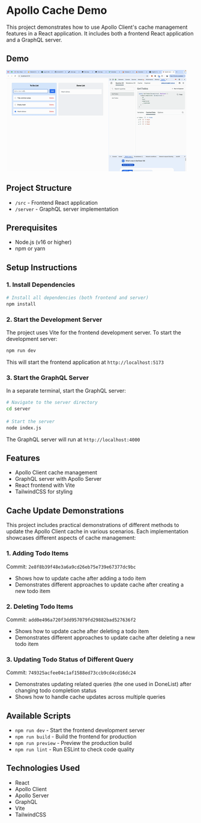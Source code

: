 # Apollo Cache Demo

This project demonstrates how to use Apollo Client's cache management features in a React application. It includes both a frontend React application and a GraphQL server.

## Demo

![Apollo Cache Demo](demo.gif)

## Project Structure

- `/src` - Frontend React application
- `/server` - GraphQL server implementation

## Prerequisites

- Node.js (v16 or higher)
- npm or yarn

## Setup Instructions

### 1. Install Dependencies

```bash
# Install all dependencies (both frontend and server)
npm install
```

### 2. Start the Development Server

The project uses Vite for the frontend development server. To start the development server:

```bash
npm run dev
```

This will start the frontend application at `http://localhost:5173`

### 3. Start the GraphQL Server

In a separate terminal, start the GraphQL server:

```bash
# Navigate to the server directory
cd server

# Start the server
node index.js
```

The GraphQL server will run at `http://localhost:4000`

## Features

- Apollo Client cache management
- GraphQL server with Apollo Server
- React frontend with Vite
- TailwindCSS for styling

## Cache Update Demonstrations

This project includes practical demonstrations of different methods to update the Apollo Client cache in various scenarios. Each implementation showcases different aspects of cache management:

### 1. Adding Todo Items

Commit: `2e8f8b39f48e3a6a9cd26eb75e739e67377dc9bc`

- Shows how to update cache after adding a todo item
- Demonstrates different approaches to update cache after creating a new todo item

### 2. Deleting Todo Items

Commit: `add0e496a720f3dd957079fd29882bad527636f2`

- Shows how to update cache after deleting a todo item
- Demonstrates different approaches to update cache after deleting a new todo item

### 3. Updating Todo Status of Different Query

Commit: `749325acfee04c1af1588ed73ccb9cd4cd16dc24`

- Demonstrates updating related queries (the one used in DoneList) after changing todo completion status
- Shows how to handle cache updates across multiple queries

## Available Scripts

- `npm run dev` - Start the frontend development server
- `npm run build` - Build the frontend for production
- `npm run preview` - Preview the production build
- `npm run lint` - Run ESLint to check code quality

## Technologies Used

- React
- Apollo Client
- Apollo Server
- GraphQL
- Vite
- TailwindCSS
